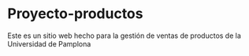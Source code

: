 # Proyecto-productos
Este es un sitio web hecho para la gestión de ventas de productos de la Universidad de Pamplona
